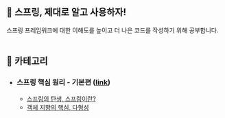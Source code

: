 ## 🌱 스프링, 제대로 알고 사용하자!

스프링 프레임워크에 대한 이해도를 높이고 더 나은 코드를 작성하기 위해 공부합니다.
<br>
<br>

## 📌 카테고리

- ### 스프링 핵심 원리 - 기본편 ([link](https://www.inflearn.com/course/%EC%8A%A4%ED%94%84%EB%A7%81-%ED%95%B5%EC%8B%AC-%EC%9B%90%EB%A6%AC-%EA%B8%B0%EB%B3%B8%ED%8E%B8/))

  - [스프링의 탄생, 스프링이란?](https://github.com/kseungwoo/spring-study/blob/main/%EC%8A%A4%ED%94%84%EB%A7%81%20%ED%95%B5%EC%8B%AC%20%EC%9B%90%EB%A6%AC%20-%20%EA%B8%B0%EB%B3%B8%ED%8E%B8/%EC%8A%A4%ED%94%84%EB%A7%81%EC%9D%98%20%ED%83%84%EC%83%9D%2C%20%EC%8A%A4%ED%94%84%EB%A7%81%EC%9D%B4%EB%9E%80%3F.md)
  - [객체 지향의 핵심, 다형성](https://github.com/kseungwoo/spring-study/blob/main/%EC%8A%A4%ED%94%84%EB%A7%81%20%ED%95%B5%EC%8B%AC%20%EC%9B%90%EB%A6%AC%20-%20%EA%B8%B0%EB%B3%B8%ED%8E%B8/%EA%B0%9D%EC%B2%B4%20%EC%A7%80%ED%96%A5%EC%9D%98%20%ED%95%B5%EC%8B%AC%2C%20%EB%8B%A4%ED%98%95%EC%84%B1.md)
